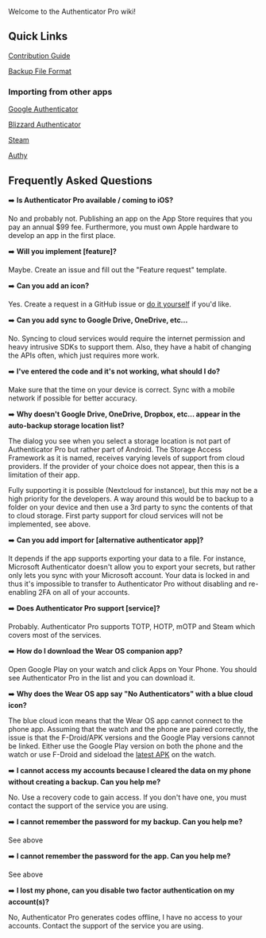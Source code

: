 Welcome to the Authenticator Pro wiki!

## Quick Links

[Contribution Guide](https://github.com/jamie-mh/AuthenticatorPro/blob/master/CONTRIBUTING.md)

[Backup File Format](https://github.com/jamie-mh/AuthenticatorPro/blob/master/doc/BACKUP_FORMAT.md)

### Importing from other apps

[Google Authenticator](https://github.com/jamie-mh/AuthenticatorPro/wiki/Importing-from-Google-Authenticator)

[Blizzard Authenticator](https://github.com/jamie-mh/AuthenticatorPro/wiki/Importing-from-Blizzard-Authenticator)

[Steam](https://github.com/jamie-mh/AuthenticatorPro/wiki/Importing-from-Steam)

[Authy](https://github.com/jamie-mh/AuthenticatorPro/wiki/Importing-from-Authy)

## Frequently Asked Questions

➡️ **Is Authenticator Pro available / coming to iOS?**

No and probably not. Publishing an app on the App Store requires that you pay an annual $99 fee. Furthermore, you must own Apple hardware to develop an app in the first place.

➡️ **Will you implement [feature]?**

Maybe. Create an issue and fill out the "Feature request" template.

➡️ **Can you add an icon?**

Yes. Create a request in a GitHub issue or [do it yourself](https://github.com/jamie-mh/AuthenticatorPro/blob/master/CONTRIBUTING.md#icons) if you'd like.

➡️ **Can you add sync to Google Drive, OneDrive, etc...**

No. Syncing to cloud services would require the internet permission and heavy intrusive SDKs to support them. Also, they have a habit of changing the APIs often, which just requires more work.

➡️ **I've entered the code and it's not working, what should I do?**

Make sure that the time on your device is correct. Sync with a mobile network if possible for better accuracy.

➡️ **Why doesn't Google Drive, OneDrive, Dropbox, etc... appear in the auto-backup storage location list?**

The dialog you see when you select a storage location is not part of Authenticator Pro but rather part of Android. The Storage Access Framework as it is named, receives varying levels of support from cloud providers. If the provider of your choice does not appear, then this is a limitation of their app.

Fully supporting it is possible (Nextcloud for instance), but this may not be a high priority for the developers. A way around this would be to backup to a folder on your device and then use a 3rd party to sync the contents of that to cloud storage. First party support for cloud services will not be implemented, see above.

➡️ **Can you add import for [alternative authenticator app]?**

It depends if the app supports exporting your data to a file. For instance, Microsoft Authenticator doesn't allow you to export your secrets, but rather only lets you sync with your Microsoft account. Your data is locked in and thus it's impossible to transfer to Authenticator Pro without disabling and re-enabling 2FA on all of your accounts.

➡️ **Does Authenticator Pro support [service]?**

Probably. Authenticator Pro supports TOTP, HOTP, mOTP and Steam which covers most of the services.

➡️ **How do I download the Wear OS companion app?**

Open Google Play on your watch and click Apps on Your Phone. You should see Authenticator Pro in the list and you can download it.

➡️ **Why does the Wear OS app say "No Authenticators" with a blue cloud icon?**

The blue cloud icon means that the Wear OS app cannot connect to the phone app. Assuming that the watch and the phone are paired correctly, the issue is that the F-Droid/APK versions and the Google Play versions cannot be linked. Either use the Google Play version on both the phone and the watch or use F-Droid and sideload the [latest APK](https://github.com/jamie-mh/AuthenticatorPro/releases) on the watch.

➡️ **I cannot access my accounts because I cleared the data on my phone without creating a backup. Can you help me?**

No. Use a recovery code to gain access. If you don't have one, you must contact the support of the service you are using.

➡️ **I cannot remember the password for my backup. Can you help me?**

See above

➡️ **I cannot remember the password for the app. Can you help me?**

See above

➡️ **I lost my phone, can you disable two factor authentication on my account(s)?**

No, Authenticator Pro generates codes offline, I have no access to your accounts. Contact the support of the service you are using.